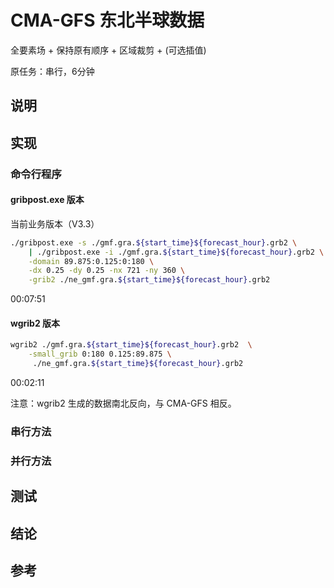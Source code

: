 # CMA-GFS 东北半球数据

全要素场 + 保持原有顺序 + 区域裁剪 + (可选插值)

原任务：串行，6分钟

## 说明



## 实现

### 命令行程序

#### gribpost.exe 版本

当前业务版本（V3.3）

```bash
./gribpost.exe -s ./gmf.gra.${start_time}${forecast_hour}.grb2 \
    | ./gribpost.exe -i ./gmf.gra.${start_time}${forecast_hour}.grb2 \
    -domain 89.875:0.125:0:180 \
    -dx 0.25 -dy 0.25 -nx 721 -ny 360 \
    -grib2 ./ne_gmf.gra.${start_time}${forecast_hour}.grb2
```

00:07:51

#### wgrib2 版本

```bash
wgrib2 ./gmf.gra.${start_time}${forecast_hour}.grb2  \
    -small_grib 0:180 0.125:89.875 \
     ./ne_gmf.gra.${start_time}${forecast_hour}.grb2
```

00:02:11

注意：wgrib2 生成的数据南北反向，与 CMA-GFS 相反。

### 串行方法



### 并行方法



## 测试



## 结论



## 参考

